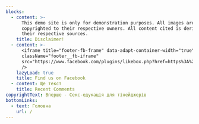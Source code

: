 ```yaml
---
blocks:
  - content: >-
      This demo site is only for demonstration purposes. All images are
      copyrighted to their respective owners. All content cited is derived from
      their respective sources.
    title: Disclaimer!
  - content: >-
      <iframe title="footer-fb-frame" data-adapt-container-width="true"
      className="footer__fb-iframe"
      src="https://www.facebook.com/plugins/likebox.php?href=https%3A%2F%2Fwww.facebook.com%2Fjustanswer&amp;height=160&amp;colorscheme=light&amp;show_faces=true&amp;header=false&amp;stream=false&amp;show_border=false&amp;appId=277746385587789"
      />
    lazyLoad: true
    title: Find us on Facebook
  - content: Ще текст
    title: Recent Comments
copyrightText: Вперше - Секс-едукація для тінейджерів
bottomLinks:
  - text: Головна
    url: /
---
```


